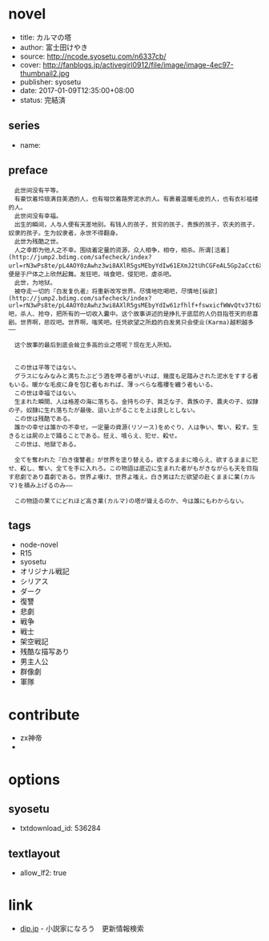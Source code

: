# novel

- title: カルマの塔
- author: 富士田けやき
- source: http://ncode.syosetu.com/n6337cb/
- cover: http://fanblogs.jp/activegirl0912/file/image/image-4ec97-thumbnail2.jpg
- publisher: syosetu
- date: 2017-01-09T12:35:00+08:00
- status: 完結済

## series

- name:

## preface


```
　此世间没有平等。  
　有豪饮着玲琅满目美酒的人，也有啜饮着路旁泥水的人。有裹着温暖毛皮的人，也有衣衫褴褛的人。  
　此世间没有幸福。  
　出生的瞬间，人与人便有天差地别。有钱人的孩子，贫穷的孩子，贵族的孩子，农夫的孩子，奴隶的孩子。生为奴隶者，永世不得翻身。  
　此世为残酷之世。  
　人之幸即为他人之不幸。围绕着定量的资源，众人相争，相夺，相杀。所谓[活着](http://jump2.bdimg.com/safecheck/index?url=rN3wPs8te/pL4AOY0zAwhz3wi8AXlR5gsMEbyYdIw61EXmJ2tUhCGFeAL5Gp2aCct6XyibVFgk4fbLMgytUg5Z4Q4OO30Ri8SAtVjSx1NjJY8K44RtEayM84dUtwv/hasGcJOc2odvLY4qy2dONy7KZ2S2ZmfsZ5zbm9G4pd5aSRLHd1QyLXz3JMoNcpGJLKm5DJ7YwbhtYwPGbuJnYGNA==)，便是于尸体之上欣然起舞。发狂吧，啃食吧，侵犯吧，虐杀吧。  
　此世，为地狱。  
　被夺走一切的『白发复仇者』将重新改写世界。尽情地吃喝吧，尽情地[纵欲](http://jump2.bdimg.com/safecheck/index?url=rN3wPs8te/pL4AOY0zAwhz3wi8AXlR5gsMEbyYdIw61zfhlf+fswxicfWWvQtv37t6XyibVFgk4fbLMgytUg5Z4Q4OO30Ri8SAtVjSx1NjJY8K44RtEayM84dUtwv/hasGcJOc2odvLY4qy2dONy7KZ2S2ZmfsZ5zbm9G4pd5aSRLHd1QyLXz3JMoNcpGJLKm5DJ7YwbhtYwPGbuJnYGNA==)吧，杀人、抢夺，把所有的一切收入囊中。这个故事讲述的是挣扎于底层的人仍目指苍天的悲喜剧。世界啊，悲叹吧。世界啊，嗤笑吧。任凭欲望之所趋的白发男只会使业(Karma)越积越多――  

　这个故事的最后到底会耸立多高的业之塔呢？现在无人所知。


　この世は平等ではない。
　グラスになみなみと満ちたぶどう酒を呷る者がいれば、幾度も足踏みされた泥水をすする者もいる。暖かな毛皮に身を包む者もおれば、薄っぺらな襤褸を纏う者もいる。
　この世は幸福ではない。
　生まれた瞬間、人は格差の海に落ちる。金持ちの子、貧乏な子、貴族の子、農夫の子、奴隷の子。奴隷に生れ落ちたが最後、這い上がることを上は良しとしない。
　この世は残酷である。
　誰かの幸せは誰かの不幸せ。一定量の資源(リソース)をめぐり、人は争い、奪い、殺す。生きるとは屍の上で踊ることである。狂え、喰らえ、犯せ、殺せ。
　この世は、地獄である。

　全てを奪われた『白き復讐者』が世界を塗り替える。欲するままに喰らえ、欲するままに犯せ、殺し、奪い、全てを手に入れろ。この物語は底辺に生まれた者がもがきながらも天を目指す悲劇であり喜劇である。世界よ嘆け、世界よ嗤え。白き男はただ欲望の赴くままに業(カルマ)を積み上げるのみ――

　この物語の果てにどれほど高き業(カルマ)の塔が聳えるのか、今は誰にもわからない。
```

## tags

- node-novel
- R15
- syosetu
- オリジナル戦記
- シリアス
- ダーク
- 復讐
- 悲劇
- 戦争
- 戦士
- 架空戦記
- 残酷な描写あり
- 男主人公
- 群像劇
- 軍隊

# contribute

- zx神帝
- 

# options

## syosetu

- txtdownload_id: 536284

## textlayout

- allow_lf2: true

# link

- [dip.jp](https://narou.dip.jp/search.php?text=n6337cb&novel=all&genre=all&new_genre=all&length=0&down=0&up=100) - 小説家になろう　更新情報検索


